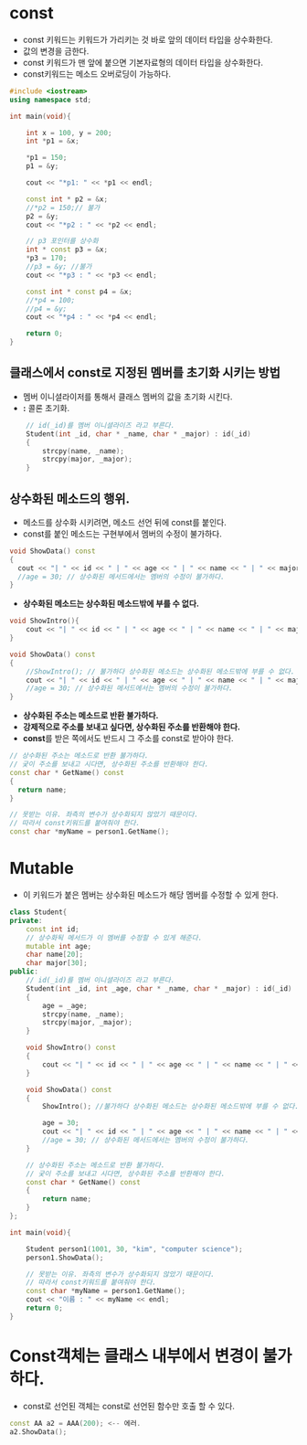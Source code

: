 # const
- const 키워드는 키워드가 가리키는 것 바로 앞의 데이터 타입을 상수화한다.
- 값의 변경을 금한다.
- const 키워드가 맨 앞에 붙으면 기본자료형의 데이터 타입을 상수화한다.
- const키워드는 메소드 오버로딩이 가능하다.

```cpp
#include <iostream>
using namespace std;

int main(void){

	int x = 100, y = 200;
	int *p1 = &x;

	*p1 = 150;
	p1 = &y;

	cout << "*p1: " << *p1 << endl;

	const int * p2 = &x;
	//*p2 = 150;// 불가
	p2 = &y;
	cout << "*p2 : " << *p2 << endl;

	// p3 포인터를 상수화
	int * const p3 = &x;
	*p3 = 170;
	//p3 = &y; //불가
	cout << "*p3 : " << *p3 << endl;

	const int * const p4 = &x;
	//*p4 = 100;
	//p4 = &y;
	cout << "*p4 : " << *p4 << endl;

	return 0;
}
```



## 클래스에서 const로 지정된 멤버를 초기화 시키는 방법
- 멤버 이니셜라이저를 통해서 클래스 멤버의 값을 초기화 시킨다.
- **:** 콜론 초기화.

```cpp
	// id(_id)를 멤버 이니셜라이즈 라고 부른다.
	Student(int _id, char * _name, char * _major) : id(_id)
	{
		strcpy(name, _name);
		strcpy(major, _major);
	}
```


## 상수화된 메소드의 행위.
- 메소드를 상수화 시키려면, 메소드 선언 뒤에 const를 붙인다.
- const를 붙인 메소드는 구현부에서 멤버의 수정이 불가하다.

```cpp
void ShowData() const
{
  cout << "| " << id << " | " << age << " | " << name << " | " << major << " | " << endl;
  //age = 30; // 상수화된 메서드에서는 멤버의 수정이 불가하다.
}
```

- **상수화된 메소드는 상수화된 메소드밖에 부를 수 없다.**

```cpp
void ShowIntro(){
	cout << "| " << id << " | " << age << " | " << name << " | " << major << " | " << endl;
}

void ShowData() const
{
	//ShowIntro(); // 불가하다 상수화된 메소드는 상수화된 메소드밖에 부를 수 없다.
	cout << "| " << id << " | " << age << " | " << name << " | " << major << " | " << endl;
	//age = 30; // 상수화된 메서드에서는 멤버의 수정이 불가하다.
}
```

- **상수화된 주소는 메소드로 반환 불가하다.**
- **강제적으로 주소를 보내고 싶다면, 상수화된 주소를 반환해야 한다.**
- **const**를 받은 쪽에서도 반드시 그 주소를 const로 받아야 한다.

```cpp
// 상수화된 주소는 메소드로 반환 불가하다.
// 궂이 주소를 보내고 시다면, 상수화된 주소를 반환해야 한다.
const char * GetName() const
{  
  return name;
}

// 못받는 이유. 좌측의 변수가 상수화되지 않았기 때문이다.
// 따라서 const키워드를 붙여줘야 한다.
const char *myName = person1.GetName();
```


# Mutable
- 이 키워드가 붙은 멤버는 상수화된 메소드가 해당 멤버를 수정할 수 있게 한다.

```cpp
class Student{
private:
	const int id;
	// 상수화됙 메서드가 이 멤버를 수정할 수 있게 해준다.
	mutable int age;
	char name[20];
	char major[30];
public:
	// id(_id)를 멤버 이니셜라이즈 라고 부른다.
	Student(int _id, int _age, char * _name, char * _major) : id(_id)
	{
		age = _age;
		strcpy(name, _name);
		strcpy(major, _major);
	}

	void ShowIntro() const
	{
		cout << "| " << id << " | " << age << " | " << name << " | " << major << " | " << endl;
	}

	void ShowData() const
	{
		ShowIntro(); //불가하다 상수화된 메소드는 상수화된 메소드밖에 부를 수 없다.

		age = 30;
		cout << "| " << id << " | " << age << " | " << name << " | " << major << " | " << endl;
		//age = 30; // 상수화된 메서드에서는 멤버의 수정이 불가하다.
	}

	// 상수화된 주소는 메소드로 반환 불가하다.
	// 궂이 주소를 보내고 시다면, 상수화된 주소를 반환해야 한다.
	const char * GetName() const
	{  
		return name;
	}
};

int main(void){

	Student person1(1001, 30, "kim", "computer science");
	person1.ShowData();

	// 못받는 이유. 좌측의 변수가 상수화되지 않았기 때문이다.
	// 따라서 const키워드를 붙여줘야 한다.
	const char *myName = person1.GetName();
	cout << "이름 : " << myName << endl;
	return 0;
}
```


# Const객체는 클래스 내부에서 변경이 불가하다.
- const로 선언된 객체는 const로 선언된 함수만 호출 할 수 있다.

```cpp
const AA a2 = AAA(200); <-- 에러.
a2.ShowData();
```
